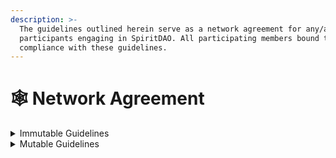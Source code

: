 ```yaml
---
description: >-
  The guidelines outlined herein serve as a network agreement for any/all
  participants engaging in SpiritDAO. All participating members bound to
  compliance with these guidelines.
---
```


# 🕸 Network Agreement

<details>

<summary>Immutable Guidelines</summary>

The guidelines in this section shall not be amended and shall apply to all proposals submitted to SpiritDAO. If any other guidelines in this Agreement conflict with these immutable guidelines, the immutable guidelines shall take priority for enforcement purposes. Proposals submitted in conflict with our immutable guidelines will be removed without consideration and repeat offenders will risk disciplinary action.

#### <mark style="color:blue;">**Proposal compliance:**</mark>&#x20;

* Proposals must be governed by this Agreement, or a future version of this Agreement as modified within the bounds of the Agreement.
* Proposals must align with SpiritDAO's three core purposes. SpiritDAO may not serve to further dominion spiritual philosophies and practice.
* Proposals must not disproportionately benefit a majority of SpiritDAO Token Holders voting on a proposal over the minority.&#x20;

</details>

<details>

<summary>Mutable Guidelines</summary>

The guidelines in this section may be amended. These guidelines apply to all proposals put forth to SpiritDAO.

#### <mark style="color:blue;">**Proposal compliance**</mark>&#x20;

1. Proposals must be consistent with the [<mark style="color:yellow;">SpiritDAO Network Agreement</mark>](network-agreement.md), [<mark style="color:yellow;">SpiritDAO Manifesto</mark>](../vision-and-message/spiritdao-manifesto.md), [<mark style="color:yellow;">Community Guidelines</mark>](community-guidelines.md), and the [<mark style="color:yellow;">Governance Proposal Process</mark>](../spiritdao-governance.md), and if relevant any Pod Agreements, or a revised version of these documents approved by the community (approved as defined in the SpiritDAO Network Agreement).&#x20;
2. Proposal must not contain directly, by direct link, or indirectly any Non-Consensual Imagery (NCI), Child Abuse Imagery (CAI), threats of violence and incitement, hate speech, bullying and harassment, sexual or human exploitation, illegal or certain regulated activities or matters, malware, spyware, or material that is owned via copyright, trademark or otherwise by someone other than one of the proposal authors (unless use of said material is permitted by the copyright owner or otherwise protected under other legal standards).
3.  Proposals must be accompanied by an accurate English-language Justification<mark style="color:orange;">\*</mark> for the proposal. The Justification must include the following information:

    * The name(s) and/or username(s) of the author(s) of the proposal. The author(s) should be the primary point of contact for any questions or comments regarding the proposal.
    * The author’s preferred contact method in case anyone has questions or comments regarding the proposal.
    * An accurate summary of the proposal in 280 characters or less.
    * A rationale section detailing the author’s reason(s) for creating the proposal.
    * An accurate, long-form description of what the proposal will do if enacted, including the collective benefit for the SpiritDAO community.
    * The limitations of any benefits mentioned above or otherwise unaddressed areas of the problem or possibility space.
    * A section acknowledging, by title and author(s), any similar or related prior work known to the proposal author(s).&#x20;
    * Proposal samples are available within our [<mark style="color:yellow;">collaboration hub</mark>](https://app.charmverse.io/join?domain=spiritdao).\


    <mark style="color:orange;">\*</mark>Typos in the Justification shall be allowed if they do not substantially alter the meaning of the proposal. \

4. If the proposal amends one or more Network contracts, then a security audit report of the Network contract amendment may be carried out and deemed passed (as defined in the Governance Proposal Process).&#x20;

#### <mark style="color:blue;">**Disputes**</mark>&#x20;

1. Disputes over any proposal relying on this Agreement must be resolved by the Executive Pod or, in the future, a SpiritDAO Court.&#x20;
2. Other disputes between SpiritDAO Token Holders should be resolved according to the Community Guidelines or by the following incremental processes: dialogue, facilitation, mediation, and arbitration (by default, the Executive Pod). Unless a participant cannot participate for legal or psychological reasons, the order for choosing the appropriate mechanism is first to last, as described above.

#### <mark style="color:blue;">**Representation & Warranties**</mark>

SpiritDAO Token Holders and other participants or natural or legal persons interacting with the SpiritDAO Network represent and warrant that:

1. They can be legally bound by this Charter according to their applicable laws.
2. Their participation or interaction with the SpiritDAO Network always complies with applicable laws, including but not limited to anti-corruption laws.
3. They will be solely responsible for complying with all applicable tax laws, including, but not limited to, the reporting and payment of income tax, social security, wealth tax, or similar taxes.
4. They understand the governance procedure and applicable rules of the SpiritDAO Network, especially the smart contracts' functioning, and limitations.
5. They understand the following risks, associated to the use of blockchain, crypto-assets and therefore the SpiritDAO Network, which they agree to take at their sole responsibility, including but not limited to risk associated with:&#x20;
   * Optimism or Ethereum's malfunction (or any other protocol used)&#x20;
   * Unfavorable regulatory action in one or more jurisdictions&#x20;
   * Theft and hacking&#x20;
   * Security weakness in the SpiritDAO Network components&#x20;
   * Weaknesses or exploitable breakthroughs in the field of cryptography&#x20;
   * Smart contracts underlying the SpiritDAO Network are relatively new and may therefore be subject to fraud and failures or include weaknesses or bugs&#x20;
   * The tax treatment crypto-assets is uncertain and there may be adverse tax consequences when participating or interacting with the SpiritDAO Network or holding any SpiritDAO tokens
   * Losing of credentials to access SpiritDAO token results in such SpiritDAO tokens becoming unrecoverable and permanently lost&#x20;
   * Uninsured losses
   * Internet transmission risks
   * Insufficient participation in the SpiritDAO Network&#x20;
   * Unanticipated risks and force majeure

#### <mark style="color:blue;">**Discharge of future claims**</mark>

To the fullest extent permitted by the applicable law, you agree to indemnify, hold and defend The SpiritDAO Network from and against all claims, liabilities, damages, judgments, losses, costs, expenses or fees (including reasonable attorneys' fees) that arise from or related to:

1. Your violation of this Charter;
2. Your use or interaction with the SpiritDAO Network; and
3. Your interaction with other SpiritDAO Token Holders or third parties in the framework of the SpiritDAO Network.&#x20;
4. You agree that you use and participate in the SpiritDAO Network and interact with SpiritDAO as well as with other SpiritDAO token holders or third parties in the framework of the SpiritDAO Network at your sole risk, especially acknowledging the risks described in this Agreement (the SpiritDAO Network Agreement).

#### <mark style="color:blue;">**Legal Personality**</mark>

SpiritDAO is a <mark style="color:red;">STATE</mark> incorporated nonprofit EIN # <mark style="color:red;">xxx</mark>&#x20;

#### <mark style="color:blue;">**Modifications to the SpiritDAO Network Agreement**</mark>

SpiritDAO Holders may only modify the rules of this Agreement as follows:

1. The Immutable Guidelines must not be modified.
2. The Mutable Guidelines may be modified by: a. Majority (more than 50% in favor) vote, with a minimum quorum of 25% of SpiritDAO Holders or their delegated representatives. The SpiritDAO Holders must be notified of the suggested amendment through reasonable means at least twenty (20) days before the beginning of the vote, and the vote must be open for a minimum of fourteen (14) days for the community to vote.
3. Voting must be organized through available SpiritDAO mechanisms.

</details>
